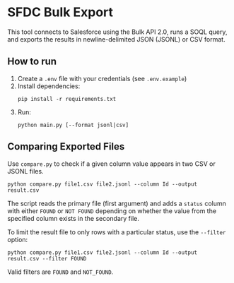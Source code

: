 # SFDC Bulk Export

This tool connects to Salesforce using the Bulk API 2.0, runs a SOQL query, and exports the results in newline-delimited JSON (JSONL) or CSV format.

## How to run

1. Create a `.env` file with your credentials (see `.env.example`)
2. Install dependencies:
   ```
   pip install -r requirements.txt
   ```
3. Run:
   ```
   python main.py [--format jsonl|csv]
   ```

## Comparing Exported Files

Use `compare.py` to check if a given column value appears in two CSV or JSONL files.

```
python compare.py file1.csv file2.jsonl --column Id --output result.csv
```

The script reads the primary file (first argument) and adds a `status` column with
either `FOUND` or `NOT FOUND` depending on whether the value from the specified
column exists in the secondary file.

To limit the result file to only rows with a particular status, use the
`--filter` option:

```
python compare.py file1.csv file2.jsonl --column Id --output result.csv --filter FOUND
```

Valid filters are `FOUND` and `NOT_FOUND`.
